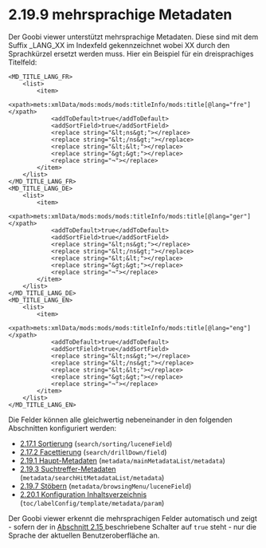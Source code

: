 # 2.19.9 mehrsprachige Metadaten

Der Goobi viewer unterstützt mehrsprachige Metadaten. Diese sind mit dem Suffix \_LANG\_XX im Indexfeld gekennzeichnet wobei XX durch den Sprachkürzel ersetzt werden muss. Hier ein Beispiel für ein dreisprachiges Titelfeld:

```markup
<MD_TITLE_LANG_FR>
    <list>
        <item>
            <xpath>mets:xmlData/mods:mods/mods:titleInfo/mods:title[@lang="fre"]</xpath>
            <addToDefault>true</addToDefault>
            <addSortField>true</addSortField>
            <replace string="&lt;ns&gt;"></replace>
            <replace string="&lt;/ns&gt;"></replace>
            <replace string="&lt;&lt;"></replace>
            <replace string="&gt;&gt;"></replace>
            <replace string="¬"></replace>
        </item>
    </list>
</MD_TITLE_LANG_FR>
<MD_TITLE_LANG_DE>
    <list>
        <item>
            <xpath>mets:xmlData/mods:mods/mods:titleInfo/mods:title[@lang="ger"]</xpath>
            <addToDefault>true</addToDefault>
            <addSortField>true</addSortField>
            <replace string="&lt;ns&gt;"></replace>
            <replace string="&lt;/ns&gt;"></replace>
            <replace string="&lt;&lt;"></replace>
            <replace string="&gt;&gt;"></replace>
            <replace string="¬"></replace>
        </item>
    </list>
</MD_TITLE_LANG_DE>
<MD_TITLE_LANG_EN>
    <list>
        <item>
            <xpath>mets:xmlData/mods:mods/mods:titleInfo/mods:title[@lang="eng"]</xpath>
            <addToDefault>true</addToDefault>
            <addSortField>true</addSortField>
            <replace string="&lt;ns&gt;"></replace>
            <replace string="&lt;/ns&gt;"></replace>
            <replace string="&lt;&lt;"></replace>
            <replace string="&gt;&gt;"></replace>
            <replace string="¬"></replace>
        </item>
    </list>
</MD_TITLE_LANG_EN>
```

Die Felder können alle gleichwertig nebeneinander in den folgenden Abschnitten konfiguriert werden:

* [2.17.1 Sortierung](../suche/sortierung.md) \(`search/sorting/luceneField`\)
* [2.17.2 Facettierung](../suche/facettierung.md) \(`search/drillDown/field`\)
* [2.19.1 Haupt-Metadaten](haupt-metadaten.md) \(`metadata/mainMetadataList/metadata`\)
* [2.19.3 Suchtreffer-Metadaten](suchtreffer-metadaten.md) \(`metadata/searchHitMetadataList/metadata`\)
* [2.19.7 Stöbern](stoebern.md) \(`metadata/browsingMenu/luceneField`\)
* [2.20.1 Konfiguration Inhaltsverzeichnis](../inhaltsverzeichnisse/konfiguration-inhaltsverzeichnis.md) \(`toc/labelConfig/template/metadata/param`\)

Der Goobi viewer erkennt die mehrsprachigen Felder automatisch und zeigt - sofern der in [Abschnitt 2.15 ](../sprachumschaltung-bei-mehrsprachigen-metadaten.md)beschriebene Schalter auf `true` steht - nur die Sprache der aktuellen Benutzeroberfläche an.


